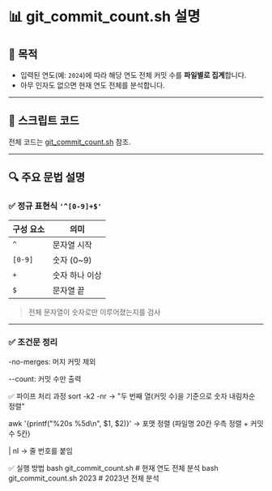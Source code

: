 # 📊 git_commit_count.sh 설명

## 📌 목적

- 입력된 연도(예: `2024`)에 따라 해당 연도 전체 커밋 수를 **파일별로 집계**합니다.
- 아무 인자도 없으면 현재 연도 전체를 분석합니다.

---

## 🧪 스크립트 코드

전체 코드는 [git_commit_count.sh](./git_commit_count.sh) 참조.

---

## 🔍 주요 문법 설명

### ✅ 정규 표현식 `'^[0-9]+$'`

| 구성 요소 | 의미 |
|-----------|------|
| `^`       | 문자열 시작 |
| `[0-9]`   | 숫자 (0~9) |
| `+`       | 숫자 하나 이상 |
| `$`       | 문자열 끝 |

> 전체 문자열이 숫자로만 이루어졌는지를 검사

---

### ✅ 조건문 정리

-no-merges: 머지 커밋 제외

--count: 커밋 수만 출력

✅ 파이프 처리 과정
sort -k2 -nr
→ "두 번째 열(커밋 수)을 기준으로 숫자 내림차순 정렬"

awk '{printf("%20s %5d\n", $1, $2)}'
→ 포맷 정렬 (파일명 20칸 우측 정렬 + 커밋수 5칸)

| nl
→ 줄 번호를 붙임

✅ 실행 방법
bash git_commit_count.sh          # 현재 연도 전체 분석
bash git_commit_count.sh 2023     # 2023년 전체 분석

